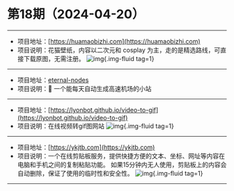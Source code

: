 # 第18期（2024-04-20）

---
- 项目地址：[https://huamaobizhi.com](https://huamaobizhi.com)
- 项目说明：花猫壁纸，内容以二次元和 cosplay 为主，走的是精选路线，可直接下载原图，无需注册。
![img](https://mirror.ghproxy.com/https://raw.githubusercontent.com/xiaoxuan6/weekly/main/docs/static/images/2024-04-20/1713577326.png){.img-fluid tag=1}
---
- 项目地址：[eternal-nodes](https://github.com/CryingMan666/eternal-nodes)
- 项目说明：📱 一个能每天自动生成高速机场的小站
---
- 项目地址：[https://lyonbot.github.io/video-to-gif](https://lyonbot.github.io/video-to-gif)
- 项目说明：在线视频转gif图网站
![img](https://mirror.ghproxy.com/https://raw.githubusercontent.com/xiaoxuan6/weekly/main/docs/static/images/2024-04-20/1713578283.png){.img-fluid tag=1}
---
- 项目地址：[https://ykjtb.com](https://ykjtb.com)
- 项目说明：一个在线剪贴板服务，提供快捷方便的文本、坐标、网址等内容在电脑和手机之间的复制粘贴功能。  如果15分钟内无人使用，剪贴板上的内容会自动删除，保证了使用的临时性和安全性。
![img](https://mirror.ghproxy.com/https://raw.githubusercontent.com/xiaoxuan6/weekly/main/docs/static/images/2024-04-20/1713587153.png){.img-fluid tag=1}
---